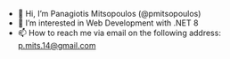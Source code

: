 - 👋 Hi, I’m Panagiotis Mitsopoulos (@pmitsopoulos)
- 👀 I’m interested in Web Development with .NET 8
- 📫 How to reach me via email on the following address: p.mits.14@gmail.com

<!---
pmitsopoulos/pmitsopoulos is a ✨ special ✨ repository because its `README.md` (this file) appears on your GitHub profile.
You can click the Preview link to take a look at your changes.
--->
